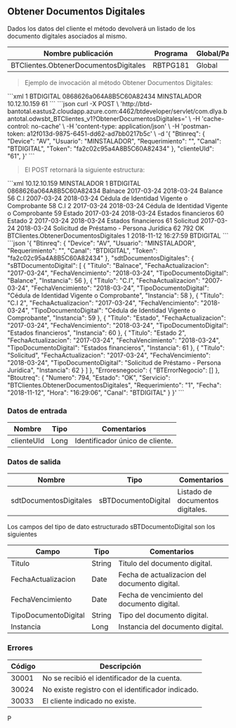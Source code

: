 
## Obtener Documentos Digitales
 
Dados los datos del cliente el método devolverá un listado de los documento digitales asociados al mismo. 
 
Nombre publicación | Programa | Global/País
--------- | ----------- | -----------
BTClientes.ObtenerDocumentosDigitales | RBTPG181 | Global

> Ejemplo de invocación al método Obtener Documentos Digitales:
 
<code-group>
<code-block title="XML" active>
```xml
<soapenv:Envelope xmlns:soapenv="http://schemas.xmlsoap.org/soap/envelope/" xmlns:bts="http://uy.com.dlya.bantotal/BTSOA/">
   <soapenv:Header/>
   <soapenv:Body>
      <bts:BTClientes.ObtenerDocumentosDigitales>
         <bts:Btinreq>
            <bts:Requerimiento>1</bts:Requerimiento>
            <bts:Canal>BTDIGITAL</bts:Canal>
            <bts:Token>0868626a064A8B5C60A82434</bts:Token>
            <bts:Usuario>MINSTALADOR</bts:Usuario>
            <bts:Device>10.12.10.159</bts:Device>
         </bts:Btinreq>
         <bts:clienteUId>61</bts:clienteUId>
      </bts:BTClientes.ObtenerDocumentosDigitales>
   </soapenv:Body>
</soapenv:Envelope>
```
</code-block>
 
<code-block title="JSON">
```json
curl -X POST \
  'http://btd-bantotal.eastus2.cloudapp.azure.com:4462/btdeveloper/servlet/com.dlya.bantotal.odwsbt_BTClientes_v1?ObtenerDocumentosDigitales=' \
  -H 'cache-control: no-cache' \
  -H 'content-type: application/json' \
  -H 'postman-token: a12f013d-9875-6451-dd62-ad7bb0217b5c' \
  -d '{
	"Btinreq": {
		"Device": "AV",
		"Usuario": "MINSTALADOR",
		"Requerimiento": "",
		"Canal": "BTDIGITAL",
		"Token": "fa2c02c95a4A8B5C60A82434"
	},
	"clienteUId": "61",
}'
```
</code-block>
</code-group>
 
> El POST retornará la siguiente estructura:
 
<code-group>
<code-block title="XML" active>
```xml
<SOAP-ENV:Envelope xmlns:SOAP-ENV="http://schemas.xmlsoap.org/soap/envelope/" xmlns:xsd="http://www.w3.org/2001/XMLSchema" xmlns:SOAP-ENC="http://schemas.xmlsoap.org/soap/encoding/" xmlns:xsi="http://www.w3.org/2001/XMLSchema-instance">
   <SOAP-ENV:Body>
      <BTClientes.ObtenerDocumentosDigitalesResponse xmlns="http://uy.com.dlya.bantotal/BTSOA/">
         <Btinreq>
            <Device>10.12.10.159</Device>
            <Usuario>MINSTALADOR</Usuario>
            <Requerimiento>1</Requerimiento>
            <Canal>BTDIGITAL</Canal>
            <Token>0868626a064A8B5C60A82434</Token>
         </Btinreq>
         <sdtDocumentosDigitales>
            <sBTDocumentoDigital>
               <Titulo>Balnace</Titulo>
               <FechaActualizacion>2017-03-24</FechaActualizacion>
               <FechaVencimiento>2018-03-24</FechaVencimiento>
               <TipoDocumentoDigital>Balance</TipoDocumentoDigital>
               <Instancia>56</Instancia>
            </sBTDocumentoDigital>
            <sBTDocumentoDigital>
               <Titulo>C.I</Titulo>
               <FechaActualizacion>2007-03-24</FechaActualizacion>
               <FechaVencimiento>2018-03-24</FechaVencimiento>
               <TipoDocumentoDigital>Cédula de Identidad Vigente o Comprobante</TipoDocumentoDigital>
               <Instancia>58</Instancia>
            </sBTDocumentoDigital>
            <sBTDocumentoDigital>
               <Titulo>C.I 2</Titulo>
               <FechaActualizacion>2017-03-24</FechaActualizacion>
               <FechaVencimiento>2018-03-24</FechaVencimiento>
               <TipoDocumentoDigital>Cédula de Identidad Vigente o Comprobante</TipoDocumentoDigital>
               <Instancia>59</Instancia>
            </sBTDocumentoDigital>
            <sBTDocumentoDigital>
               <Titulo>Estado</Titulo>
               <FechaActualizacion>2017-03-24</FechaActualizacion>
               <FechaVencimiento>2018-03-24</FechaVencimiento>
               <TipoDocumentoDigital>Estados financieros</TipoDocumentoDigital>
               <Instancia>60</Instancia>
            </sBTDocumentoDigital>
            <sBTDocumentoDigital>
               <Titulo>Estado 2</Titulo>
               <FechaActualizacion>2017-03-24</FechaActualizacion>
               <FechaVencimiento>2018-03-24</FechaVencimiento>
               <TipoDocumentoDigital>Estados financieros</TipoDocumentoDigital>
               <Instancia>61</Instancia>
            </sBTDocumentoDigital>
            <sBTDocumentoDigital>
               <Titulo>Solicitud</Titulo>
               <FechaActualizacion>2017-03-24</FechaActualizacion>
               <FechaVencimiento>2018-03-24</FechaVencimiento>
               <TipoDocumentoDigital>Solicitud de Préstamo - Persona Jurídica</TipoDocumentoDigital>
               <Instancia>62</Instancia>
            </sBTDocumentoDigital>
         </sdtDocumentosDigitales>
         <Erroresnegocio></Erroresnegocio>
         <Btoutreq>
            <Numero>792</Numero>
            <Estado>OK</Estado>
            <Servicio>BTClientes.ObtenerDocumentosDigitales</Servicio>
            <Requerimiento>1</Requerimiento>
            <Fecha>2018-11-12</Fecha>
            <Hora>16:27:59</Hora>
            <Canal>BTDIGITAL</Canal>
         </Btoutreq>
      </BTClientes.ObtenerDocumentosDigitalesResponse>
   </SOAP-ENV:Body>
</SOAP-ENV:Envelope>
```
</code-block>
 
<code-block title="JSON">
```json
'{
	"Btinreq": {
		"Device": "AV",
		"Usuario": "MINSTALADOR",
		"Requerimiento": "",
		"Canal": "BTDIGITAL",
		"Token": "fa2c02c95a4A8B5C60A82434"
	},
    "sdtDocumentosDigitales": {
        "sBTDocumentoDigital": [
            {
                "Titulo": "Balnace",
                "FechaActualizacion": "2017-03-24",
                "FechaVencimiento": "2018-03-24",
                "TipoDocumentoDigital": "Balance",
                "Instancia": 56
            },
            {
                "Titulo": "C.I",
                "FechaActualizacion": "2007-03-24",
                "FechaVencimiento": "2018-03-24",
                "TipoDocumentoDigital": "Cédula de Identidad Vigente o Comprobante",
                "Instancia": 58
            },
            {
                "Titulo": "C.I 2",
                "FechaActualizacion": "2017-03-24",
                "FechaVencimiento": "2018-03-24",
                "TipoDocumentoDigital": "Cédula de Identidad Vigente o Comprobante",
                "Instancia": 59
            },
            {
                "Titulo": "Estado",
                "FechaActualizacion": "2017-03-24",
                "FechaVencimiento": "2018-03-24",
                "TipoDocumentoDigital": "Estados financieros",
                "Instancia": 60
            },
            {
                "Titulo": "Estado 2",
                "FechaActualizacion": "2017-03-24",
                "FechaVencimiento": "2018-03-24",
                "TipoDocumentoDigital": "Estados financieros",
                "Instancia": 61
            },
            {
                "Titulo": "Solicitud",
                "FechaActualizacion": "2017-03-24",
                "FechaVencimiento": "2018-03-24",
                "TipoDocumentoDigital": "Solicitud de Préstamo - Persona Jurídica",
                "Instancia": 62
            }
        ]
    },
    "Erroresnegocio": {
        "BTErrorNegocio": []
    },
    "Btoutreq": {
        "Numero": 794,
        "Estado": "OK",
        "Servicio": "BTClientes.ObtenerDocumentosDigitales",
        "Requerimiento": "1",
        "Fecha": "2018-11-12",
        "Hora": "16:29:06",
        "Canal": "BTDIGITAL"
    }
}'
```
</code-block>
</code-group>
 
### Datos de entrada
 
Nombre | Tipo | Comentarios
--------- | ----------- | -----------
clienteUId | Long | Identificador único de cliente.
 
### Datos de salida
 
Nombre | Tipo | Comentarios
--------- | ----------- | -----------
sdtDocumentosDigitales | sBTDocumentoDigital | Listado de documentos digitales.
 
Los campos del tipo de dato estructurado sBTDocumentoDigital son los siguientes
 
Campo | Tipo | Comentarios
--------- | ----------- | -----------
Titulo | String | Titulo del documento digital.
FechaActualizacion | Date | Fecha de actualizacion del documento digital.
FechaVencimiento | Date | Fecha de vencimiento del documento digital.
TipoDocumentoDigital | String | Tipo del documento digital.
Instancia | Long | Instancia del documento digital.

### Errores

Código | Descripción
--------- | -----------
30001 | No se recibió el identificador de la cuenta.
30024 | No existe registro con el identificador indicado.
30033 | El cliente indicado no existe.
P